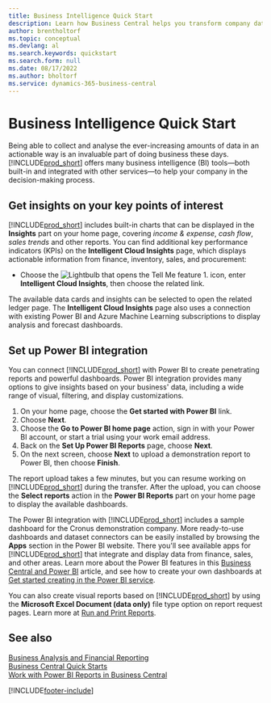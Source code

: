 ```yaml
---
title: Business Intelligence Quick Start
description: Learn how Business Central helps you transform company data into actionable insights using business intelligence reports and dashboards.
author: brentholtorf
ms.topic: conceptual
ms.devlang: al
ms.search.keywords: quickstart
ms.search.form: null
ms.date: 08/17/2022
ms.author: bholtorf
ms.service: dynamics-365-business-central
---
```


# <a name="business-intelligence-quick-start"></a>Business Intelligence Quick Start

Being able to collect and analyse the ever-increasing amounts of data in an actionable way is an invaluable part of doing business these days. [!INCLUDE[prod_short](includes/prod_short.md)] offers many business intelligence (BI) tools&mdash;both built-in and integrated with other services&mdash;to help your company in the decision-making process.

## <a name="get-insights-on-your-key-points-of-interest"></a>Get insights on your key points of interest

[!INCLUDE[prod_short](includes/prod_short.md)] includes built-in charts that can be displayed in the **Insights** part on your home page, covering *income & expense*, *cash flow*, *sales trends* and other reports. You can find additional key performance indicators (KPIs) on the **Intelligent Cloud Insights** page, which displays actionable information from finance, inventory, sales, and procurement:

* Choose the ![Lightbulb that opens the Tell Me feature 1.](media/ui-search/search_small.png "Tell me what you want to do") icon, enter **Intelligent Cloud Insights**, then choose the related link.

The available data cards and insights can be selected to open the related ledger page. The **Intelligent Cloud Insights** page also uses a connection with existing Power BI and Azure Machine Learning subscriptions to display analysis and forecast dashboards.

## <a name="set-up-power-bi-integration"></a>Set up Power BI integration

You can connect [!INCLUDE[prod_short](includes/prod_short.md)] with Power BI to create penetrating reports and powerful dashboards. Power BI integration provides many options to give insights based on your business' data, including a wide range of visual, filtering, and display customizations.

1. On your home page, choose the **Get started with Power BI** link.
2. Choose **Next**.
3. Choose the **Go to Power BI home page** action, sign in with your Power BI account, or start a trial using your work email address.
4. Back on the **Set Up Power BI Reports** page, choose **Next**.
5. On the next screen, choose **Next** to upload a demonstration report to Power BI, then choose **Finish**.

The report upload takes a few minutes, but you can resume working on [!INCLUDE[prod_short](includes/prod_short.md)] during the transfer. After the upload, you can choose the **Select reports** action in the **Power BI Reports** part on your home page to display the available dashboards.

The Power BI integration with [!INCLUDE[prod_short](includes/prod_short.md)] includes a sample dashboard for the Cronus demonstration company. More ready-to-use dashboards and dataset connectors can be easily installed by browsing the **Apps** section in the Power BI website. There you'll see available apps for [!INCLUDE[prod_short](includes/prod_short.md)] that integrate and display data from finance, sales, and other areas. Learn more about the Power BI features in this [Business Central and Power BI](admin-powerbi.md) article, and see how to create your own dashboards at [Get started creating in the Power BI service](/power-bi/fundamentals/service-get-started).

You can also create visual reports based on [!INCLUDE[prod_short](includes/prod_short.md)] by using the **Microsoft Excel Document (data only)** file type option on report request pages. Learn more at [Run and Print Reports](ui-work-report.md).

## <a name="see-also"></a>See also

[Business Analysis and Financial Reporting](bi.md)  
[Business Central Quick Starts](quick-start-business-central.md)  
[Work with Power BI Reports in Business Central](across-working-with-powerbi.md)  

[!INCLUDE[footer-include](includes/footer-banner.md)]
